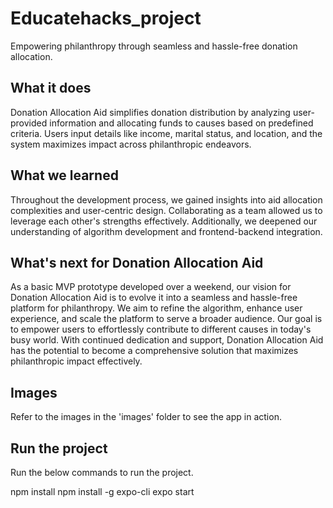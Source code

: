 # Educatehacks_project
Empowering philanthropy through seamless and hassle-free donation allocation.

## What it does
Donation Allocation Aid simplifies donation distribution by analyzing user-provided information and allocating funds to causes based on predefined criteria. Users input details like income, marital status, and location, and the system maximizes impact across philanthropic endeavors.

## What we learned
Throughout the development process, we gained insights into aid allocation complexities and user-centric design. Collaborating as a team allowed us to leverage each other's strengths effectively. Additionally, we deepened our understanding of algorithm development and frontend-backend integration.

## What's next for Donation Allocation Aid
As a basic MVP prototype developed over a weekend, our vision for Donation Allocation Aid is to evolve it into a seamless and hassle-free platform for philanthropy. We aim to refine the algorithm, enhance user experience, and scale the platform to serve a broader audience. Our goal is to empower users to effortlessly contribute to different causes in today's busy world. With continued dedication and support, Donation Allocation Aid has the potential to become a comprehensive solution that maximizes philanthropic impact effectively.

## Images
Refer to the images in the 'images' folder to see the app in action.

## Run the project
Run the below commands to run the project.

npm install
npm install -g expo-cli
expo start
